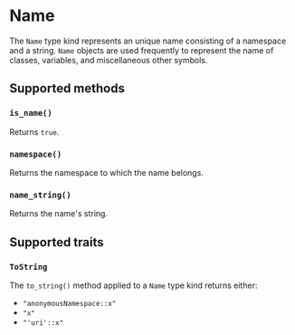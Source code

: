 # Name

The `Name` type kind represents an unique name consisting of a namespace and a string. `Name` objects are used frequently to represent the name of classes, variables, and miscellaneous other symbols.

## Supported methods

### `is_name()`

Returns `true`.

### `namespace()`

Returns the namespace to which the name belongs.

### `name_string()`

Returns the name's string.

## Supported traits

### `ToString`

The `to_string()` method applied to a `Name` type kind returns either:

* `"anonymousNamespace::x"`
* `"x"`
* `"'uri'::x"`